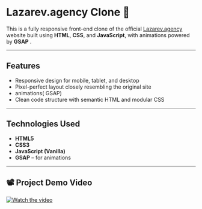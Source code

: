 # Lazarev.agency Clone 🚀

This is a fully responsive front-end clone of the official [Lazarev.agency](https://www.lazarev.agency/) website 
built using **HTML**, **CSS**, and **JavaScript**, with animations powered by **GSAP** .

---

## Features

-  Responsive design for mobile, tablet, and desktop
-  Pixel-perfect layout closely resembling the original site
-  animations( GSAP)
-  Clean code structure with semantic HTML and modular CSS

---

## Technologies Used

- **HTML5**
- **CSS3**
- **JavaScript (Vanilla)**
- **GSAP** – for animations

---
## 📽️ Project Demo Video

[![Watch the video](https://img.youtube.com/vi/5TURw2DuIic/0.jpg)](https://youtu.be/5TURw2DuIic)


